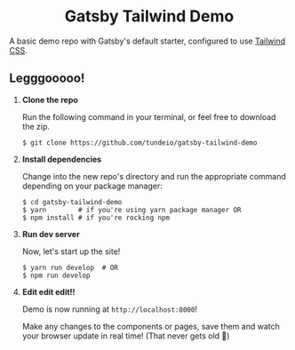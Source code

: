 <h1 align="center">
  Gatsby Tailwind Demo
</h1>

A basic demo repo with Gatsby's default starter, configured to use [Tailwind CSS](https://tailwindcss.com/).


## Legggooooo! 

1.  **Clone the repo**

    Run the following command in your terminal, or feel free to download the zip.

    ```shell
    $ git clone https://github.com/tundeio/gatsby-tailwind-demo
    ```

2. **Install dependencies**

    Change into the new repo's directory and run the appropriate command depending on your package manager:

    ```shell
    $ cd gatsby-tailwind-demo
    $ yarn        # if you're using yarn package manager OR
    $ npm install # if you're rocking npm
    ```

3.  **Run dev server**

    Now, let's start up the site!

    ```shell
    $ yarn run develop  # OR
    $ npm run develop 
    ```

4.  **Edit edit edit!!**

    Demo is now running at `http://localhost:8000`!

    Make any changes to the components or pages, save them and watch your browser update in real time! (That never gets old 🤤)